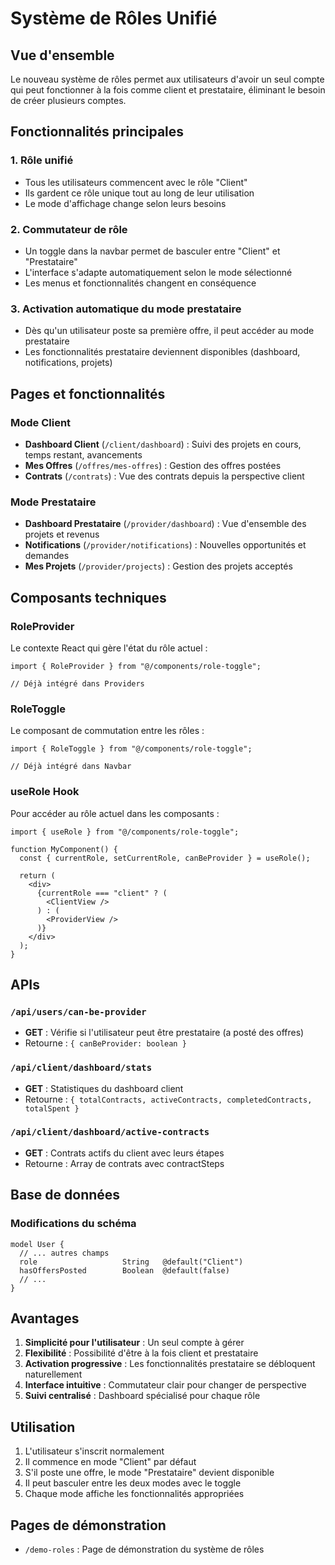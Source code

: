# Système de Rôles Unifié

## Vue d'ensemble

Le nouveau système de rôles permet aux utilisateurs d'avoir un seul compte qui peut fonctionner à la fois comme client et prestataire, éliminant le besoin de créer plusieurs comptes.

## Fonctionnalités principales

### 1. Rôle unifié
- Tous les utilisateurs commencent avec le rôle "Client"
- Ils gardent ce rôle unique tout au long de leur utilisation
- Le mode d'affichage change selon leurs besoins

### 2. Commutateur de rôle
- Un toggle dans la navbar permet de basculer entre "Client" et "Prestataire"
- L'interface s'adapte automatiquement selon le mode sélectionné
- Les menus et fonctionnalités changent en conséquence

### 3. Activation automatique du mode prestataire
- Dès qu'un utilisateur poste sa première offre, il peut accéder au mode prestataire
- Les fonctionnalités prestataire deviennent disponibles (dashboard, notifications, projets)

## Pages et fonctionnalités

### Mode Client
- **Dashboard Client** (`/client/dashboard`) : Suivi des projets en cours, temps restant, avancements
- **Mes Offres** (`/offres/mes-offres`) : Gestion des offres postées
- **Contrats** (`/contrats`) : Vue des contrats depuis la perspective client

### Mode Prestataire  
- **Dashboard Prestataire** (`/provider/dashboard`) : Vue d'ensemble des projets et revenus
- **Notifications** (`/provider/notifications`) : Nouvelles opportunités et demandes
- **Mes Projets** (`/provider/projects`) : Gestion des projets acceptés

## Composants techniques

### RoleProvider
Le contexte React qui gère l'état du rôle actuel :
```tsx
import { RoleProvider } from "@/components/role-toggle";

// Déjà intégré dans Providers
```

### RoleToggle
Le composant de commutation entre les rôles :
```tsx
import { RoleToggle } from "@/components/role-toggle";

// Déjà intégré dans Navbar
```

### useRole Hook
Pour accéder au rôle actuel dans les composants :
```tsx
import { useRole } from "@/components/role-toggle";

function MyComponent() {
  const { currentRole, setCurrentRole, canBeProvider } = useRole();
  
  return (
    <div>
      {currentRole === "client" ? (
        <ClientView />
      ) : (
        <ProviderView />
      )}
    </div>
  );
}
```

## APIs

### `/api/users/can-be-provider`
- **GET** : Vérifie si l'utilisateur peut être prestataire (a posté des offres)
- Retourne : `{ canBeProvider: boolean }`

### `/api/client/dashboard/stats`
- **GET** : Statistiques du dashboard client
- Retourne : `{ totalContracts, activeContracts, completedContracts, totalSpent }`

### `/api/client/dashboard/active-contracts`
- **GET** : Contrats actifs du client avec leurs étapes
- Retourne : Array de contrats avec contractSteps

## Base de données

### Modifications du schéma
```prisma
model User {
  // ... autres champs
  role                   String   @default("Client")
  hasOffersPosted        Boolean  @default(false)
  // ... 
}
```

## Avantages

1. **Simplicité pour l'utilisateur** : Un seul compte à gérer
2. **Flexibilité** : Possibilité d'être à la fois client et prestataire
3. **Activation progressive** : Les fonctionnalités prestataire se débloquent naturellement
4. **Interface intuitive** : Commutateur clair pour changer de perspective
5. **Suivi centralisé** : Dashboard spécialisé pour chaque rôle

## Utilisation

1. L'utilisateur s'inscrit normalement
2. Il commence en mode "Client" par défaut  
3. S'il poste une offre, le mode "Prestataire" devient disponible
4. Il peut basculer entre les deux modes avec le toggle
5. Chaque mode affiche les fonctionnalités appropriées

## Pages de démonstration

- `/demo-roles` : Page de démonstration du système de rôles
